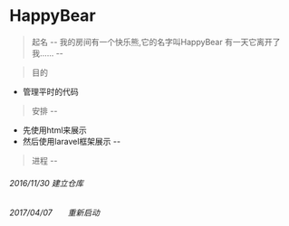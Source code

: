 # HappyBear
> 起名
--
我的房间有一个快乐熊,它的名字叫HappyBear
有一天它离开了我......
--


> 目的

* 管理平时的代码

> 安排
--
* 先使用html来展示
* 然后使用laravel框架展示
--
>进程
--
###### 2016/11/30       建立仓库
###### 2017/04/07       重新启动
